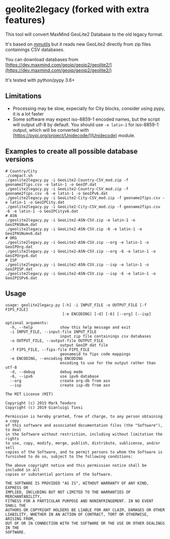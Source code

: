 # geolite2legacy (forked with extra features)

This tool will convert MaxMind GeoLite2 Database to the old legacy format.

It's based on [mmutils](https://github.com/mteodoro/mmutils.git) but it reads new GeoLite2
directly from zip files containings CSV databases.

You can download databases from
[https://dev.maxmind.com/geoip/geoip2/geolite2/](https://dev.maxmind.com/geoip/geoip2/geolite2/)

It's tested with python/pypy 3.6+

## Limitations

- Processing may be slow, expecially for City blocks, consider using pypy, it is a lot faster
- Some software may expect iso-8859-1 encoded names, but the script will output utf-8 by default.
  You should use `-e latin-1` for iso-8859-1 output, which will be converted with [https://pypi.org/project/Unidecode/](Unidecode) module.

## Examples to create all possible database versions

```text
# Country/City
./compact.sh
./geolite2legacy.py -i GeoLite2-Country-CSV_mod.zip -f geoname2fips.csv -e latin-1 -o GeoIP.dat
./geolite2legacy.py -i GeoLite2-Country-CSV_mod.zip -f geoname2fips.csv -6 -e latin-1 -o GeoIPv6.dat
./geolite2legacy.py -i GeoLite2-City-CSV_mod.zip -f geoname2fips.csv -e latin-1 -o GeoIPCity.dat
./geolite2legacy.py -i GeoLite2-City-CSV_mod.zip -f geoname2fips.csv -6 -e latin-1 -o GeoIPCityv6.dat
# ASN
./geolite2legacy.py -i GeoLite2-ASN-CSV.zip -e latin-1 -o GeoIPASNum.dat
./geolite2legacy.py -i GeoLite2-ASN-CSV.zip -6 -e latin-1 -o GeoIPASNumv6.dat
# ORG
./geolite2legacy.py -i GeoLite2-ASN-CSV.zip --org -e latin-1 -o GeoIPOrg.dat
./geolite2legacy.py -i GeoLite2-ASN-CSV.zip --org -6 -e latin-1 -o GeoIPOrgv6.dat
# ISP
./geolite2legacy.py -i GeoLite2-ASN-CSV.zip --isp -e latin-1 -o GeoIPISP.dat
./geolite2legacy.py -i GeoLite2-ASN-CSV.zip --isp -6 -e latin-1 -o GeoIPISPv6.dat
```

## Usage

```text
usage: geolite2legacy.py [-h] -i INPUT_FILE -o OUTPUT_FILE [-f FIPS_FILE]
                         [-e ENCODING] [-d] [-6] [--org] [--isp]

optional arguments:
  -h, --help            show this help message and exit
  -i INPUT_FILE, --input-file INPUT_FILE
                        input zip file containings csv databases
  -o OUTPUT_FILE, --output-file OUTPUT_FILE
                        output GeoIP dat file
  -f FIPS_FILE, --fips-file FIPS_FILE
                        geonameid to fips code mappings
  -e ENCODING, --encoding ENCODING
                        encoding to use for the output rather than utf-8
  -d, --debug           debug mode
  -6, --ipv6            use ipv6 database
  --org                 create org-db from asn
  --isp                 create isp-db from asn
```

```text
The MIT License (MIT)

Copyright (c) 2015 Mark Teodoro
Copyright (c) 2019 Gianluigi Tiesi

Permission is hereby granted, free of charge, to any person obtaining a copy
of this software and associated documentation files (the "Software"), to deal
in the Software without restriction, including without limitation the rights
to use, copy, modify, merge, publish, distribute, sublicense, and/or sell
copies of the Software, and to permit persons to whom the Software is
furnished to do so, subject to the following conditions:

The above copyright notice and this permission notice shall be included in all
copies or substantial portions of the Software.

THE SOFTWARE IS PROVIDED "AS IS", WITHOUT WARRANTY OF ANY KIND, EXPRESS OR
IMPLIED, INCLUDING BUT NOT LIMITED TO THE WARRANTIES OF MERCHANTABILITY,
FITNESS FOR A PARTICULAR PURPOSE AND NONINFRINGEMENT. IN NO EVENT SHALL THE
AUTHORS OR COPYRIGHT HOLDERS BE LIABLE FOR ANY CLAIM, DAMAGES OR OTHER
LIABILITY, WHETHER IN AN ACTION OF CONTRACT, TORT OR OTHERWISE, ARISING FROM,
OUT OF OR IN CONNECTION WITH THE SOFTWARE OR THE USE OR OTHER DEALINGS IN THE
SOFTWARE.
```
